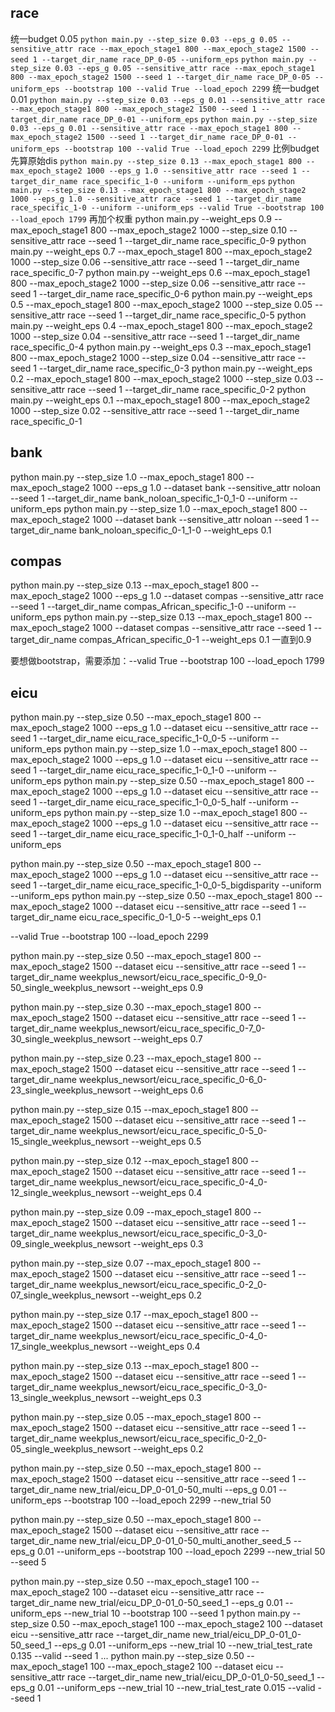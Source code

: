 ## race
统一budget 0.05
`python main.py --step_size 0.03 --eps_g 0.05 --sensitive_attr race --max_epoch_stage1 800 --max_epoch_stage2 1500 --seed 1 --target_dir_name race_DP_0-05 --uniform_eps`
`python main.py --step_size 0.03 --eps_g 0.05 --sensitive_attr race --max_epoch_stage1 800 --max_epoch_stage2 1500 --seed 1 --target_dir_name race_DP_0-05 --uniform_eps --bootstrap 100 --valid True --load_epoch 2299`
统一budget 0.01
`python main.py --step_size 0.03 --eps_g 0.01 --sensitive_attr race --max_epoch_stage1 800 --max_epoch_stage2 1500 --seed 1 --target_dir_name race_DP_0-01 --uniform_eps`
`python main.py --step_size 0.03 --eps_g 0.01 --sensitive_attr race --max_epoch_stage1 800 --max_epoch_stage2 1500 --seed 1 --target_dir_name race_DP_0-01 --uniform_eps --bootstrap 100 --valid True --load_epoch 2299`
比例budget
先算原始dis
`python main.py --step_size 0.13 --max_epoch_stage1 800 --max_epoch_stage2 1000 --eps_g 1.0 --sensitive_attr race --seed 1 --target_dir_name race_specific_1-0 --uniform --uniform_eps`
`python main.py --step_size 0.13 --max_epoch_stage1 800 --max_epoch_stage2 1000 --eps_g 1.0 --sensitive_attr race --seed 1 --target_dir_name race_specific_1-0 --uniform --uniform_eps --valid True --bootstrap 100 --load_epoch 1799`
再加个权重
python main.py --weight_eps 0.9 --max_epoch_stage1 800 --max_epoch_stage2 1000 --step_size 0.10 --sensitive_attr race --seed 1 --target_dir_name race_specific_0-9
python main.py --weight_eps 0.7 --max_epoch_stage1 800 --max_epoch_stage2 1000 --step_size 0.06 --sensitive_attr race --seed 1 --target_dir_name race_specific_0-7
python main.py --weight_eps 0.6 --max_epoch_stage1 800 --max_epoch_stage2 1000 --step_size 0.06 --sensitive_attr race --seed 1 --target_dir_name race_specific_0-6
python main.py --weight_eps 0.5 --max_epoch_stage1 800 --max_epoch_stage2 1000 --step_size 0.05 --sensitive_attr race --seed 1 --target_dir_name race_specific_0-5
python main.py --weight_eps 0.4 --max_epoch_stage1 800 --max_epoch_stage2 1000 --step_size 0.04 --sensitive_attr race --seed 1 --target_dir_name race_specific_0-4
python main.py --weight_eps 0.3 --max_epoch_stage1 800 --max_epoch_stage2 1000 --step_size 0.04 --sensitive_attr race --seed 1 --target_dir_name race_specific_0-3
python main.py --weight_eps 0.2 --max_epoch_stage1 800 --max_epoch_stage2 1000 --step_size 0.03 --sensitive_attr race --seed 1 --target_dir_name race_specific_0-2
python main.py --weight_eps 0.1 --max_epoch_stage1 800 --max_epoch_stage2 1000 --step_size 0.02 --sensitive_attr race --seed 1 --target_dir_name race_specific_0-1

## bank
python main.py --step_size 1.0 --max_epoch_stage1 800 --max_epoch_stage2 1000 --eps_g 1.0 --dataset bank --sensitive_attr noloan --seed 1 --target_dir_name bank_noloan_specific_1-0_1-0 --uniform --uniform_eps
python main.py --step_size 1.0 --max_epoch_stage1 800 --max_epoch_stage2 1000 --dataset bank --sensitive_attr noloan --seed 1 --target_dir_name bank_noloan_specific_0-1_1-0 --weight_eps 0.1
## compas
python main.py --step_size 0.13 --max_epoch_stage1 800 --max_epoch_stage2 1000 --eps_g 1.0 --dataset compas --sensitive_attr race --seed 1 --target_dir_name compas_African_specific_1-0 --uniform --uniform_eps
python main.py --step_size 0.13 --max_epoch_stage1 800 --max_epoch_stage2 1000  --dataset compas --sensitive_attr race --seed 1 --target_dir_name compas_African_specific_0-1 --weight_eps 0.1
一直到0.9

要想做bootstrap，需要添加：--valid True --bootstrap 100 --load_epoch 1799

## eicu
python main.py --step_size 0.50 --max_epoch_stage1 800 --max_epoch_stage2 1000 --eps_g 1.0 --dataset eicu --sensitive_attr race --seed 1 --target_dir_name eicu_race_specific_1-0_0-5 --uniform --uniform_eps
python main.py --step_size 1.0 --max_epoch_stage1 800 --max_epoch_stage2 1000 --eps_g 1.0 --dataset eicu --sensitive_attr race --seed 1 --target_dir_name eicu_race_specific_1-0_1-0 --uniform --uniform_eps
python main.py --step_size 0.50 --max_epoch_stage1 800 --max_epoch_stage2 1000 --eps_g 1.0 --dataset eicu --sensitive_attr race --seed 1 --target_dir_name eicu_race_specific_1-0_0-5_half --uniform --uniform_eps
python main.py --step_size 1.0 --max_epoch_stage1 800 --max_epoch_stage2 1000 --eps_g 1.0 --dataset eicu --sensitive_attr race --seed 1 --target_dir_name eicu_race_specific_1-0_1-0_half --uniform --uniform_eps

python main.py --step_size 0.50 --max_epoch_stage1 800 --max_epoch_stage2 1000 --eps_g 1.0 --dataset eicu --sensitive_attr race --seed 1 --target_dir_name eicu_race_specific_1-0_0-5_bigdisparity --uniform --uniform_eps
python main.py --step_size 0.50 --max_epoch_stage1 800 --max_epoch_stage2 1000 --dataset eicu --sensitive_attr race --seed 1 --target_dir_name eicu_race_specific_0-1_0-5 --weight_eps 0.1


--valid True --bootstrap 100 --load_epoch 2299

python main.py --step_size 0.50 --max_epoch_stage1 800 --max_epoch_stage2 1500 --dataset eicu --sensitive_attr race --seed 1 --target_dir_name weekplus_newsort/eicu_race_specific_0-9_0-50_single_weekplus_newsort --weight_eps 0.9

python main.py --step_size 0.30 --max_epoch_stage1 800 --max_epoch_stage2 1500 --dataset eicu --sensitive_attr race --seed 1 --target_dir_name weekplus_newsort/eicu_race_specific_0-7_0-30_single_weekplus_newsort --weight_eps 0.7

python main.py --step_size 0.23 --max_epoch_stage1 800 --max_epoch_stage2 1500 --dataset eicu --sensitive_attr race --seed 1 --target_dir_name weekplus_newsort/eicu_race_specific_0-6_0-23_single_weekplus_newsort --weight_eps 0.6

python main.py --step_size 0.15 --max_epoch_stage1 800 --max_epoch_stage2 1500 --dataset eicu --sensitive_attr race --seed 1 --target_dir_name weekplus_newsort/eicu_race_specific_0-5_0-15_single_weekplus_newsort --weight_eps 0.5

python main.py --step_size 0.12 --max_epoch_stage1 800 --max_epoch_stage2 1500 --dataset eicu --sensitive_attr race --seed 1 --target_dir_name weekplus_newsort/eicu_race_specific_0-4_0-12_single_weekplus_newsort --weight_eps 0.4

python main.py --step_size 0.09 --max_epoch_stage1 800 --max_epoch_stage2 1500 --dataset eicu --sensitive_attr race --seed 1 --target_dir_name weekplus_newsort/eicu_race_specific_0-3_0-09_single_weekplus_newsort --weight_eps 0.3

python main.py --step_size 0.07 --max_epoch_stage1 800 --max_epoch_stage2 1500 --dataset eicu --sensitive_attr race --seed 1 --target_dir_name weekplus_newsort/eicu_race_specific_0-2_0-07_single_weekplus_newsort --weight_eps 0.2

python main.py --step_size 0.17 --max_epoch_stage1 800 --max_epoch_stage2 1500 --dataset eicu --sensitive_attr race --seed 1 --target_dir_name weekplus_newsort/eicu_race_specific_0-4_0-17_single_weekplus_newsort --weight_eps 0.4

python main.py --step_size 0.13 --max_epoch_stage1 800 --max_epoch_stage2 1500 --dataset eicu --sensitive_attr race --seed 1 --target_dir_name weekplus_newsort/eicu_race_specific_0-3_0-13_single_weekplus_newsort --weight_eps 0.3

python main.py --step_size 0.05 --max_epoch_stage1 800 --max_epoch_stage2 1500 --dataset eicu --sensitive_attr race --seed 1 --target_dir_name weekplus_newsort/eicu_race_specific_0-2_0-05_single_weekplus_newsort --weight_eps 0.2

python main.py --step_size 0.50 --max_epoch_stage1 800 --max_epoch_stage2 1500 --dataset eicu --sensitive_attr race --seed 1 --target_dir_name new_trial/eicu_DP_0-01_0-50_multi --eps_g 0.01 --uniform_eps --bootstrap 100 --load_epoch 2299 --new_trial 50

python main.py --step_size 0.50 --max_epoch_stage1 800 --max_epoch_stage2 1500 --dataset eicu --sensitive_attr race --target_dir_name new_trial/eicu_DP_0-01_0-50_multi_another_seed_5 --eps_g 0.01 --uniform_eps --bootstrap 100 --load_epoch 2299 --new_trial 50 --seed 5

<!-- 2024.1.2 -->
python main.py --step_size 0.50 --max_epoch_stage1 100 --max_epoch_stage2 100 --dataset eicu --sensitive_attr race --target_dir_name new_trial/eicu_DP_0-01_0-50_seed_1 --eps_g 0.01 --uniform_eps --new_trial 10 --bootstrap 100 --seed 1
python main.py --step_size 0.50 --max_epoch_stage1 100 --max_epoch_stage2 100 --dataset eicu --sensitive_attr race --target_dir_name new_trial/eicu_DP_0-01_0-50_seed_1 --eps_g 0.01 --uniform_eps --new_trial 10 --new_trial_test_rate 0.135 --valid --seed 1
...
python main.py --step_size 0.50 --max_epoch_stage1 100 --max_epoch_stage2 100 --dataset eicu --sensitive_attr race --target_dir_name new_trial/eicu_DP_0-01_0-50_seed_1 --eps_g 0.01 --uniform_eps --new_trial 10 --new_trial_test_rate 0.015 --valid --seed 1